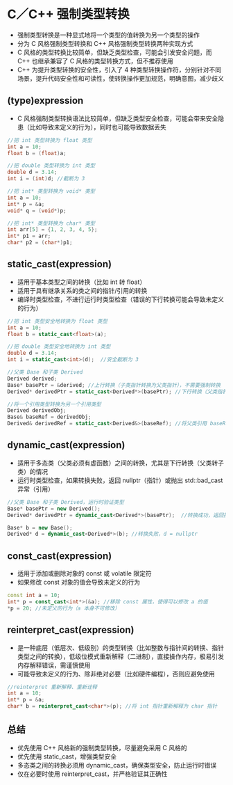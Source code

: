 # C／C++ 强制类型转换
- 强制类型转换是一种显式地将一个类型的值转换为另一个类型的操作
- 分为 C 风格强制类型转换和 C++ 风格强制类型转换两种实现方式
- C 风格的类型转换比较简单，但缺乏类型检查，可能会引发安全问题，而 C++ 也继承兼容了 C 风格的类型转换方式，但不推荐使用
- C++ 为提升类型转换的安全性，引入了 4 种类型转换操作符，分别针对不同场景，提升代码安全性和可读性，使转换操作更加规范，明确意图，减少歧义

## (type)expression
- C 风格强制类型转换语法比较简单，但缺乏类型安全检查，可能会带来安全隐患（比如导致未定义的行为），同时也可能导致数据丢失
```c
//把 int 类型转换为 float 类型
int a = 10;
float b = (float)a;

//把 double 类型转换为 int 类型
double d = 3.14;
int i = (int)d; //截断为 3

//把 int* 类型转换为 void* 类型
int a = 10;
int* p = &a;
void* q = (void*)p;

//把 int* 类型转换为 char* 类型
int arr[5] = {1, 2, 3, 4, 5};
int* p1 = arr;
char* p2 = (char*)p1; 
```

## static_cast<type>(expression)
- 适用于基本类型之间的转换（比如 int 转 float）
- 适用于具有继承关系的类之间的指针/引用的转换
- 编译时类型检查，不进行运行时类型检查（错误的下行转换可能会导致未定义的行为）
```cpp
//把 int 类型安全地转换为 float 类型
int a = 10;
float b = static_cast<float>(a);  

//把 double 类型安全地转换为 int 类型
double d = 3.14;
int i = static_cast<int>(d);  //安全截断为 3

//父类 Base 和子类 Derived
Derived derived;
Base* basePtr = &derived; //上行转换（子类指针转换为父类指针），不需要强制转换
Derived* derivedPtr = static_cast<Derived*>(basePtr); //下行转换（父类指针转换为子类指针，需要确保类型正确）

//将一个引用类型转换为另一个引用类型
Derived derivedObj;
Base& baseRef = derivedObj;
Derived& derivedRef = static_cast<Derived&>(baseRef); //将父类引用 baseRef 转换为子类引用 derivedRef
```

## dynamic_cast<type>(expression)
- 适用于多态类（父类必须有虚函数）之间的转换，尤其是下行转换（父类转子类）的情况
- 运行时类型检查，如果转换失败，返回 nullptr（指针）或抛出 std::bad_cast 异常（引用）
```cpp
//父类 Base 和子类 Derived，运行时验证类型
Base* basePtr = new Derived();
Derived* derivedPtr = dynamic_cast<Derived*>(basePtr);  //转换成功，返回指针

Base* b = new Base();
Derived* d = dynamic_cast<Derived*>(b); //转换失败，d = nullptr
```

## const_cast<type>(expression)
- 适用于添加或删除对象的 const 或 volatile 限定符
- 如果修改 const 对象的值会导致未定义的行为
```cpp
const int a = 10;
int* p = const_cast<int*>(&a); //移除 const 属性，使得可以修改 a 的值
*p = 20; //未定义的行为（a 本身不可修改）
```

## reinterpret_cast<type>(expression)
- 是一种底层（低层次、低级别）的类型转换（比如整数与指针间的转换、指针类型之间的转换），低级位模式重新解释（二进制），直接操作内存，极易引发内存解释错误，需谨慎使用
- 可能导致未定义的行为、除非绝对必要（比如硬件编程），否则应避免使用
```cpp
//reinterpret 重新解释、重新诠释
int a = 10;
int* p = &a;
char* b = reinterpret_cast<char*>(p); //将 int 指针重新解释为 char 指针
```

## 总结
- 优先使用 C++ 风格新的强制类型转换，尽量避免采用 C 风格的
- 优先使用 static_cast，增强类型安全
- 多态类之间的转换必须用 dynamic_cast，确保类型安全，防止运行时错误
- 仅在必要时使用 reinterpret_cast，并严格验证其正确性